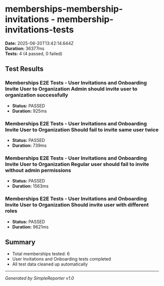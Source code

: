 # memberships-membership-invitations - membership-invitations-tests

**Date:** 2025-06-20T13:42:14.644Z  
**Duration:** 36377ms  
**Tests:** 4 (4 passed, 0 failed)

## Test Results


### Memberships E2E Tests - User Invitations and Onboarding Invite User to Organization Admin should invite user to organization successfully
- **Status:** PASSED
- **Duration:** 925ms



### Memberships E2E Tests - User Invitations and Onboarding Invite User to Organization Should fail to invite same user twice
- **Status:** PASSED
- **Duration:** 739ms



### Memberships E2E Tests - User Invitations and Onboarding Invite User to Organization Regular user should fail to invite without admin permissions
- **Status:** PASSED
- **Duration:** 1563ms



### Memberships E2E Tests - User Invitations and Onboarding Invite User to Organization Should invite user with different roles
- **Status:** PASSED
- **Duration:** 9621ms



## Summary

- Total memberships tested: 6
- User Invitations and Onboarding tests completed
- All test data cleaned up automatically

---
*Generated by SimpleReporter v1.0*
